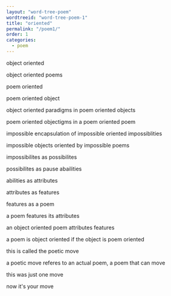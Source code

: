 ```yaml
---
layout: "word-tree-poem"
wordtreeid: "word-tree-poem-1"
title: "oriented"
permalink: "/poem1/"
order: 1
categories:
  - poem
---
```

<div class="original-poem-text">
    <p>object oriented</p>
    <p>object oriented poems</p>
    <p>poem oriented</p>
    <p>poem oriented object</p>
    <p>object oriented paradigms in poem oriented objects</p>
    <p>poem oriented objectigms in a poem oriented poem</p>
    <p>impossible encapsulation of impossible oriented impossiblities</p>
    <p>impossible objects oriented by impossible poems</p>
    <p>impossibilites as possibilites</p>
    <p>possibilites as pause abailities</p>
    <p>abilities as attributes</p>
    <p>attributes as features</p>
    <p>features as a poem</p>
    <p>a poem features its attributes</p>
    <p>an object oriented poem attributes features</p>
    <p>a poem is object oriented if the object is poem oriented</p>
    <p>this is called the poetic move</p>
    <p>a poetic move referes to an actual poem, a poem that can move</p>
    <p>this was just one move</p>
    <p>now it's your move</p>
</div>

<script>
  drawWordTreePoem('word-tree-poem-{{ page.order }}', '{{ page.title }}', 'implicit', 'double', [
    "object oriented",
    "object oriented poems",
    "poem oriented",
    "poem oriented object",
    "object oriented paradigms in poem oriented objects",
    "poem oriented objectigms in a poem oriented poem",
    "impossible encapsulation of impossible oriented impossiblities",
    "impossible objects oriented by impossible poems",
    "impossibilites as possibilites",
    "possibilites as pause abailities",
    "abilities as attributes",
    "attributes as features",
    "features as a poem",
    "a poem features its attributes",
    "an object oriented poem attributes features",
    "a poem is object oriented if the object is poem oriented",
    "this is called the poetic move",
    "a poetic move referes to an actual poem, a poem that can move",
    "this was just one move",
    "now it's your move"
  ]);
</script>